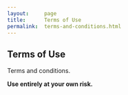 ```yaml
---
layout:     page
title:      Terms of Use
permalink:  terms-and-conditions.html
---
```

## Terms of Use
Terms and conditions.

**Use entirely at your own risk.**